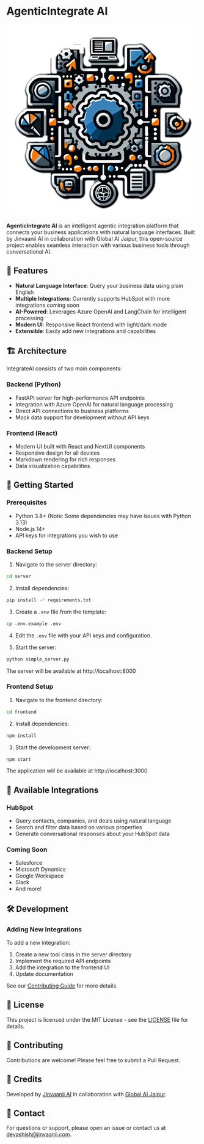 # AgenticIntegrate AI

![AgenticIntegrate AI Logo](assets/images/AgenticAI.png)

**AgenticIntegrate AI** is an intelligent agentic integration platform that connects your business applications with natural language interfaces. Built by Jinvaanii AI in collaboration with Global AI Jaipur, this open-source project enables seamless interaction with various business tools through conversational AI.

## 🌟 Features

- **Natural Language Interface**: Query your business data using plain English
- **Multiple Integrations**: Currently supports HubSpot with more integrations coming soon
- **AI-Powered**: Leverages Azure OpenAI and LangChain for intelligent processing
- **Modern UI**: Responsive React frontend with light/dark mode
- **Extensible**: Easily add new integrations and capabilities

## 🏗️ Architecture

IntegrateAI consists of two main components:

### Backend (Python)
- FastAPI server for high-performance API endpoints
- Integration with Azure OpenAI for natural language processing
- Direct API connections to business platforms
- Mock data support for development without API keys

### Frontend (React)
- Modern UI built with React and NextUI components
- Responsive design for all devices
- Markdown rendering for rich responses
- Data visualization capabilities

## 🚀 Getting Started

### Prerequisites
- Python 3.8+ (Note: Some dependencies may have issues with Python 3.13)
- Node.js 14+
- API keys for integrations you wish to use

### Backend Setup

1. Navigate to the server directory:
```bash
cd server
```

2. Install dependencies:
```bash
pip install -r requirements.txt
```

3. Create a `.env` file from the template:
```bash
cp .env.example .env
```

4. Edit the `.env` file with your API keys and configuration.

5. Start the server:
```bash
python simple_server.py
```

The server will be available at http://localhost:8000

### Frontend Setup

1. Navigate to the frontend directory:
```bash
cd frontend
```

2. Install dependencies:
```bash
npm install
```

3. Start the development server:
```bash
npm start
```

The application will be available at http://localhost:3000

## 🔌 Available Integrations

### HubSpot
- Query contacts, companies, and deals using natural language
- Search and filter data based on various properties
- Generate conversational responses about your HubSpot data

### Coming Soon
- Salesforce
- Microsoft Dynamics
- Google Workspace
- Slack
- And more!

## 🛠️ Development

### Adding New Integrations

To add a new integration:

1. Create a new tool class in the server directory
2. Implement the required API endpoints
3. Add the integration to the frontend UI
4. Update documentation

See our [Contributing Guide](CONTRIBUTING.md) for more details.

## 📝 License

This project is licensed under the MIT License - see the [LICENSE](LICENSE) file for details.

## 🤝 Contributing

Contributions are welcome! Please feel free to submit a Pull Request.

## 👥 Credits

Developed by [Jinvaanii AI](https://jinvaanii.com) in collaboration with [Global AI Jaipur](https://globalai.community/chapters/jaipur/).

## 📧 Contact

For questions or support, please open an issue or contact us at [devashish@jinvaanii.com](mailto:devashish@jinvaanii.com).
